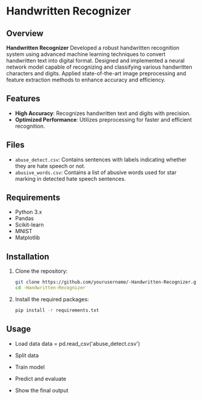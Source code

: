 ﻿# Handwritten Recognizer

## Overview
**Handwritten Recognizer** Developed a robust handwritten recognition system using advanced machine learning techniques to convert handwritten text into digital format.
Designed and implemented a neural network model capable of recognizing and classifying various handwritten characters and digits.
Applied state-of-the-art image preprocessing and feature extraction methods to enhance accuracy and efficiency.

## Features
- **High Accuracy**: Recognizes handwritten text and digits with precision.
- **Optimized Performance**: Utilizes preprocessing for faster and efficient recognition.

## Files
- `abuse_detect.csv`: Contains sentences with labels indicating whether they are hate speech or not.
- `abusive_words.csv`: Contains a list of abusive words used for star marking in detected hate speech sentences.

## Requirements
- Python 3.x
- Pandas
- Scikit-learn
- MNIST
- Matplotlib

## Installation
1. Clone the repository:
    ```sh
    git clone https://github.com/yourusername/-Handwritten-Recognizer.git
    cd -Handwritten-Recognizer
    ```
2. Install the required packages:
    ```sh
    pip install -r requirements.txt
    ```

## Usage

- Load data
  data = pd.read_csv('abuse_detect.csv')

- Split data

- Train model

- Predict and evaluate

- Show the final output
